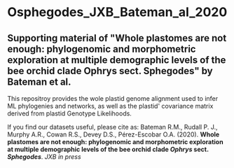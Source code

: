 # Osphegodes_JXB_Bateman_al_2020
## Supporting material of "Whole plastomes are not enough: phylogenomic and morphometric exploration at multiple demographic levels of the bee orchid clade Ophrys sect. Sphegodes" by Bateman et al.

This repositroy provides the wole plastid genome alignment used to infer ML phylogenies and networks, as well as the plastid' covariance matrix derived from plastid Genotype Likelihoods.

If you find our datasets useful, please cite as:
Bateman R.M., Rudall P. J., Murphy A.R., Cowan R.S., Devey D.S., Pérez-Escobar O.A. (2020). **Whole plastomes are not enough: phylogenomic and morphometric exploration at multiple demographic levels of the bee orchid clade *Ophrys* sect. *Sphegodes***. *JXB in press*
